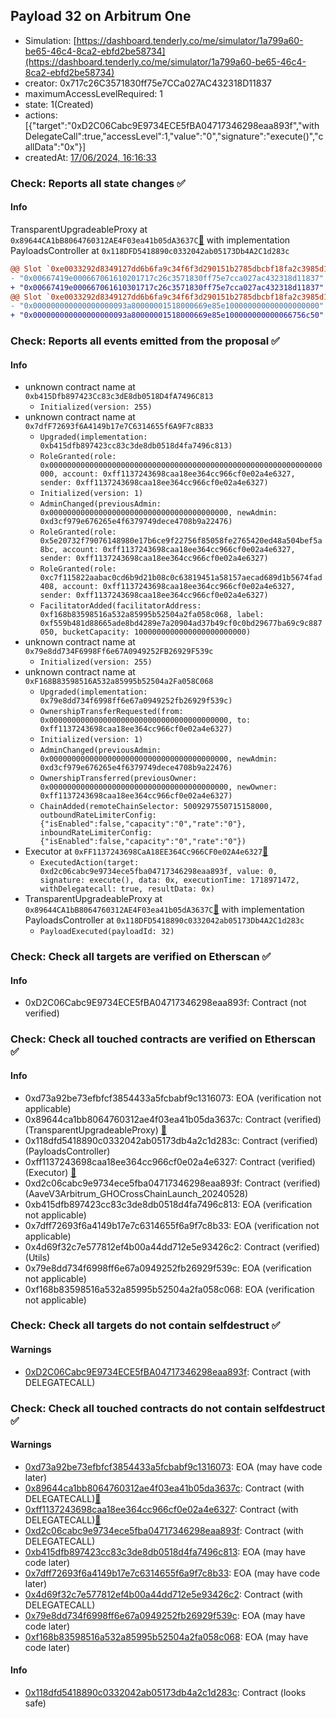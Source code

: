 ## Payload 32 on Arbitrum One

- Simulation: [https://dashboard.tenderly.co/me/simulator/1a799a60-be65-46c4-8ca2-ebfd2be58734](https://dashboard.tenderly.co/me/simulator/1a799a60-be65-46c4-8ca2-ebfd2be58734)
- creator: 0x717c26C3571830ff75e7CCa027AC432318D11837
- maximumAccessLevelRequired: 1
- state: 1(Created)
- actions: [{"target":"0xD2C06Cabc9E9734ECE5fBA04717346298eaa893f","withDelegateCall":true,"accessLevel":1,"value":"0","signature":"execute()","callData":"0x"}]
- createdAt: [17/06/2024, 16:16:33](https://arbiscan.io/tx/0x622cb7723a4f110a2e1c249b140cd254f56406f383894b85b9a04d9fbe0d0371)

### Check: Reports all state changes :white_check_mark:

#### Info


TransparentUpgradeableProxy at `0x89644CA1bB8064760312AE4F03ea41b05dA3637C`[:ghost:](https://github.com/bgd-labs/aave-address-book "GovernanceV3Arbitrum.PAYLOADS_CONTROLLER") with implementation PayloadsController at `0x118DFD5418890c0332042ab05173Db4A2C1d283c`
```diff
@@ Slot `0xe0033292d8349127dd6b6fa9c34f6f3d290151b2785dbcbf18fa2c3985d1f743` @@
- "0x00667419e000667061610201717c26c3571830ff75e7cca027ac432318d11837"
+ "0x00667419e000667061610301717c26c3571830ff75e7cca027ac432318d11837"
@@ Slot `0xe0033292d8349127dd6b6fa9c34f6f3d290151b2785dbcbf18fa2c3985d1f744` @@
- "0x000000000000000000093a80000001518000669e85e100000000000000000000"
+ "0x000000000000000000093a80000001518000669e85e100000000000066756c50"
```


### Check: Reports all events emitted from the proposal :white_check_mark:

#### Info

- unknown contract name at `0xb415Dfb897423Cc83c3dE8db0518D4fA7496C813`
  - `Initialized(version: 255)`
- unknown contract name at `0x7dfF72693f6A4149b17e7C6314655f6A9F7c8B33`
  - `Upgraded(implementation: 0xb415dfb897423cc83c3de8db0518d4fa7496c813)`
  - `RoleGranted(role: 0x0000000000000000000000000000000000000000000000000000000000000000, account: 0xff1137243698caa18ee364cc966cf0e02a4e6327, sender: 0xff1137243698caa18ee364cc966cf0e02a4e6327)`
  - `Initialized(version: 1)`
  - `AdminChanged(previousAdmin: 0x0000000000000000000000000000000000000000, newAdmin: 0xd3cf979e676265e4f6379749dece4708b9a22476)`
  - `RoleGranted(role: 0x5e20732f79076148980e17b6ce9f22756f85058fe2765420ed48a504bef5a8bc, account: 0xff1137243698caa18ee364cc966cf0e02a4e6327, sender: 0xff1137243698caa18ee364cc966cf0e02a4e6327)`
  - `RoleGranted(role: 0xc7f115822aabac0cd6b9d21b08c0c63819451a58157aecad689d1b5674fad408, account: 0xff1137243698caa18ee364cc966cf0e02a4e6327, sender: 0xff1137243698caa18ee364cc966cf0e02a4e6327)`
  - `FacilitatorAdded(facilitatorAddress: 0xf168b83598516a532a85995b52504a2fa058c068, label: 0xf559b481d88665ade8bd4289e7a20904ad37b49cf0c0bd29677ba69c9c887050, bucketCapacity: 1000000000000000000000000)`
- unknown contract name at `0x79e8dd734F6998Ff6e67A0949252FB26929F539c`
  - `Initialized(version: 255)`
- unknown contract name at `0xF168B83598516A532a85995b52504a2Fa058C068`
  - `Upgraded(implementation: 0x79e8dd734f6998ff6e67a0949252fb26929f539c)`
  - `OwnershipTransferRequested(from: 0x0000000000000000000000000000000000000000, to: 0xff1137243698caa18ee364cc966cf0e02a4e6327)`
  - `Initialized(version: 1)`
  - `AdminChanged(previousAdmin: 0x0000000000000000000000000000000000000000, newAdmin: 0xd3cf979e676265e4f6379749dece4708b9a22476)`
  - `OwnershipTransferred(previousOwner: 0x0000000000000000000000000000000000000000, newOwner: 0xff1137243698caa18ee364cc966cf0e02a4e6327)`
  - `ChainAdded(remoteChainSelector: 5009297550715158000, outboundRateLimiterConfig: {"isEnabled":false,"capacity":"0","rate":"0"}, inboundRateLimiterConfig: {"isEnabled":false,"capacity":"0","rate":"0"})`
- Executor at `0xFF1137243698CaA18EE364Cc966CF0e02A4e6327`[:ghost:](https://github.com/bgd-labs/aave-address-book "AaveV3Arbitrum.ACL_ADMIN, GovernanceV3Arbitrum.EXECUTOR_LVL_1")
  - `ExecutedAction(target: 0xd2c06cabc9e9734ece5fba04717346298eaa893f, value: 0, signature: execute(), data: 0x, executionTime: 1718971472, withDelegatecall: true, resultData: 0x)`
- TransparentUpgradeableProxy at `0x89644CA1bB8064760312AE4F03ea41b05dA3637C`[:ghost:](https://github.com/bgd-labs/aave-address-book "GovernanceV3Arbitrum.PAYLOADS_CONTROLLER") with implementation PayloadsController at `0x118DFD5418890c0332042ab05173Db4A2C1d283c`
  - `PayloadExecuted(payloadId: 32)`

### Check: Check all targets are verified on Etherscan :white_check_mark:

#### Info

- 0xD2C06Cabc9E9734ECE5fBA04717346298eaa893f: Contract (not verified) 

### Check: Check all touched contracts are verified on Etherscan :white_check_mark:

#### Info

- 0xd73a92be73efbfcf3854433a5fcbabf9c1316073: EOA (verification not applicable)
- 0x89644ca1bb8064760312ae4f03ea41b05da3637c: Contract (verified) (TransparentUpgradeableProxy) [:ghost:](https://github.com/bgd-labs/aave-address-book "GovernanceV3Arbitrum.PAYLOADS_CONTROLLER")
- 0x118dfd5418890c0332042ab05173db4a2c1d283c: Contract (verified) (PayloadsController) 
- 0xff1137243698caa18ee364cc966cf0e02a4e6327: Contract (verified) (Executor) [:ghost:](https://github.com/bgd-labs/aave-address-book "AaveV3Arbitrum.ACL_ADMIN, GovernanceV3Arbitrum.EXECUTOR_LVL_1")
- 0xd2c06cabc9e9734ece5fba04717346298eaa893f: Contract (verified) (AaveV3Arbitrum_GHOCrossChainLaunch_20240528) 
- 0xb415dfb897423cc83c3de8db0518d4fa7496c813: EOA (verification not applicable)
- 0x7dff72693f6a4149b17e7c6314655f6a9f7c8b33: EOA (verification not applicable)
- 0x4d69f32c7e577812ef4b00a44dd712e5e93426c2: Contract (verified) (Utils) 
- 0x79e8dd734f6998ff6e67a0949252fb26929f539c: EOA (verification not applicable)
- 0xf168b83598516a532a85995b52504a2fa058c068: EOA (verification not applicable)

### Check: Check all targets do not contain selfdestruct :white_check_mark:

#### Warnings

- [0xD2C06Cabc9E9734ECE5fBA04717346298eaa893f](https://arbiscan.io/address/0xD2C06Cabc9E9734ECE5fBA04717346298eaa893f): Contract (with DELEGATECALL)

### Check: Check all touched contracts do not contain selfdestruct :white_check_mark:

#### Warnings

- [0xd73a92be73efbfcf3854433a5fcbabf9c1316073](https://arbiscan.io/address/0xd73a92be73efbfcf3854433a5fcbabf9c1316073): EOA (may have code later)
- [0x89644ca1bb8064760312ae4f03ea41b05da3637c](https://arbiscan.io/address/0x89644ca1bb8064760312ae4f03ea41b05da3637c): Contract (with DELEGATECALL)[:ghost:](https://github.com/bgd-labs/aave-address-book "GovernanceV3Arbitrum.PAYLOADS_CONTROLLER")
- [0xff1137243698caa18ee364cc966cf0e02a4e6327](https://arbiscan.io/address/0xff1137243698caa18ee364cc966cf0e02a4e6327): Contract (with DELEGATECALL)[:ghost:](https://github.com/bgd-labs/aave-address-book "AaveV3Arbitrum.ACL_ADMIN, GovernanceV3Arbitrum.EXECUTOR_LVL_1")
- [0xd2c06cabc9e9734ece5fba04717346298eaa893f](https://arbiscan.io/address/0xd2c06cabc9e9734ece5fba04717346298eaa893f): Contract (with DELEGATECALL)
- [0xb415dfb897423cc83c3de8db0518d4fa7496c813](https://arbiscan.io/address/0xb415dfb897423cc83c3de8db0518d4fa7496c813): EOA (may have code later)
- [0x7dff72693f6a4149b17e7c6314655f6a9f7c8b33](https://arbiscan.io/address/0x7dff72693f6a4149b17e7c6314655f6a9f7c8b33): EOA (may have code later)
- [0x4d69f32c7e577812ef4b00a44dd712e5e93426c2](https://arbiscan.io/address/0x4d69f32c7e577812ef4b00a44dd712e5e93426c2): Contract (with DELEGATECALL)
- [0x79e8dd734f6998ff6e67a0949252fb26929f539c](https://arbiscan.io/address/0x79e8dd734f6998ff6e67a0949252fb26929f539c): EOA (may have code later)
- [0xf168b83598516a532a85995b52504a2fa058c068](https://arbiscan.io/address/0xf168b83598516a532a85995b52504a2fa058c068): EOA (may have code later)

#### Info

- [0x118dfd5418890c0332042ab05173db4a2c1d283c](https://arbiscan.io/address/0x118dfd5418890c0332042ab05173db4a2c1d283c): Contract (looks safe)

